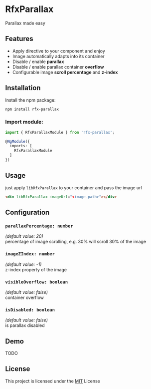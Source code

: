 # RfxParallax

Parallax made easy

## Features

- Apply directive to your component and enjoy
- Image automatically adapts into its container
- Disable / enable **parallax**
- Disable / enable parallax container **overflow**
- Configurable image **scroll percentage** and **z-index**

## Installation

Install the npm package:
```bash
npm install rfx-parallax
```

### Import module:

```typescript
import { RfxParallaxModule } from 'rfx-parallax';

@NgModule({
  imports: [
    RfxParallaxModule
  ]
})
```

## Usage

just apply `libRfxParallax` to your container and pass the image url
```html
<div libRfxParallax imageUrl="<image-path>"></div>
```

## Configuration

### ``parallaxPercentage: number``
*(default value: 20)*<br />
percentage of image scrolling, e.g. 30% will scroll 30% of the image

### ``imageZIndex: number``
*(default value: -1)*<br />
z-index property of the image

### ``visibleOverflow: boolean``
*(default value: false)*<br />
container overflow

### ``isDisabled: boolean``
*(default value: false)*<br />
is parallax disabled


## Demo

TODO

## License

This project is licensed under the [MIT](http://vjpr.mit-license.org) License
